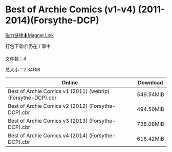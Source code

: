 # Best of Archie Comics (v1-v4) (2011-2014)(Forsythe-DCP)

[磁力链接⬇Magnet Link](magnet:?xt=urn:btih:a8118643f226cf4e2cc45e531387892bae049728&dn=Best%20of%20Archie%20Comics%20%28v1-v4%29%20%282011-2014%29%28Forsythe-DCP%29)

打包下载📦仍在工事中

文件数：4

总大小：2.34GiB

Online | Download
--- | ---
Best of Archie Comics v1 (2011) (webrip) (Forsythe-DCP).cbr | 549.54MiB
Best of Archie Comics v2 (2012) (Forsythe-DCP).cbr | 494.50MiB
Best of Archie Comics v3 (2013) (Forsythe-DCP).cbr | 738.08MiB
Best of Archie Comics v4 (2014) (Forsythe-DCP).cbr | 618.42MiB